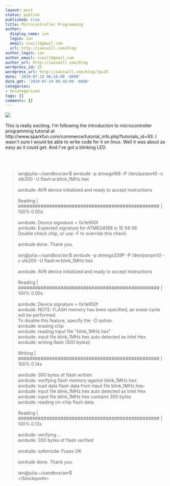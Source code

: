 ```yaml
---
layout: post
status: publish
published: true
title: Microcontroller Programming
author:
  display_name: ian
  login: ian
  email: icwill@gmail.com
  url: http://iancwill.com/blog
author_login: ian
author_email: icwill@gmail.com
author_url: http://iancwill.com/blog
wordpress_id: 25
wordpress_url: http://iancwill.com/blog/?p=25
date: '2010-07-24 06:16:00 -0600'
date_gmt: '2010-07-24 06:16:00 -0600'
categories:
- Uncategorized
tags: []
comments: []
---
```

<p><img src="http:&#47;&#47;farm5.static.flickr.com&#47;4143&#47;4822604791_1365984132_m.jpg" &#47;><br &#47;><br &#47;>This is really exciting.  I'm following the introduction to microcontroller programming tutorial at http:&#47;&#47;www.sparkfun.com&#47;commerce&#47;tutorial_info.php?tutorials_id=93.  I wasn't sure I would be able to write code for it on linux.  Well it was about as easy as it could get.  And I've got a blinking LED.<br &#47;><br &#47;><br &#47;><br />
<blockquote>ian@julia:~&#47;sandbox&#47;avr$ avrdude -p atmega168 -P &#47;dev&#47;parport0 -c stk200    -U flash:w:blink_1MHz.hex<br &#47;><br &#47;>avrdude: AVR device initialized and ready to accept instructions<br &#47;><br &#47;>Reading | ################################################## | 100% 0.00s<br &#47;><br &#47;>avrdude: Device signature = 0x1e950f<br &#47;>avrdude: Expected signature for ATMEGA168 is 1E 94 06<br &#47;>Double check chip, or use -F to override this check.<br &#47;><br &#47;>avrdude done.  Thank you.<br &#47;><br &#47;>ian@julia:~&#47;sandbox&#47;avr$ avrdude -p atmega328P -P &#47;dev&#47;parport0 -c stk200    -U flash:w:blink_1MHz.hex<br &#47;><br &#47;>avrdude: AVR device initialized and ready to accept instructions<br &#47;><br &#47;>Reading | ################################################## | 100% 0.00s<br &#47;><br &#47;>avrdude: Device signature = 0x1e950f<br &#47;>avrdude: NOTE: FLASH memory has been specified, an erase cycle will be performed<br &#47;>To disable this feature, specify the -D option.<br &#47;>avrdude: erasing chip<br &#47;>avrdude: reading input file "blink_1MHz.hex"<br &#47;>avrdude: input file blink_1MHz.hex auto detected as Intel Hex<br &#47;>avrdude: writing flash (300 bytes):<br &#47;><br &#47;>Writing | ################################################## | 100% 0.14s<br &#47;><br &#47;>avrdude: 300 bytes of flash written<br &#47;>avrdude: verifying flash memory against blink_1MHz.hex:<br &#47;>avrdude: load data flash data from input file blink_1MHz.hex:<br &#47;>avrdude: input file blink_1MHz.hex auto detected as Intel Hex<br &#47;>avrdude: input file blink_1MHz.hex contains 300 bytes<br &#47;>avrdude: reading on-chip flash data:<br &#47;><br &#47;>Reading | ################################################## | 100% 0.13s<br &#47;><br &#47;>avrdude: verifying ...<br &#47;>avrdude: 300 bytes of flash verified<br &#47;><br &#47;>avrdude: safemode: Fuses OK<br &#47;><br &#47;>avrdude done.  Thank you.<br &#47;><br &#47;>ian@julia:~&#47;sandbox&#47;avr$ <br &#47;><&#47;blockquote><br clear="all" &#47;></p>
